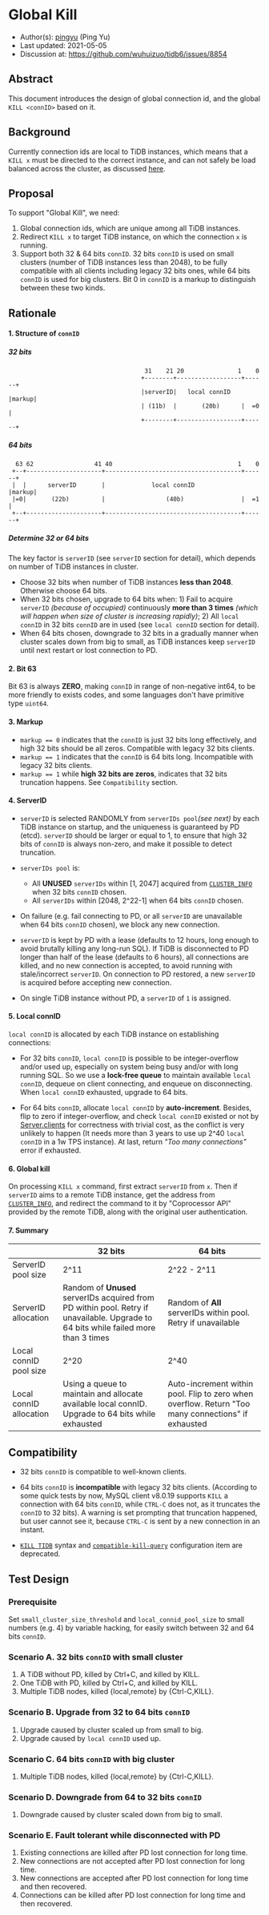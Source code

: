 # Global Kill

- Author(s):     [pingyu](https://github.com/pingyu) (Ping Yu)
- Last updated:  2021-05-05
- Discussion at: https://github.com/wuhuizuo/tidb6/issues/8854

## Abstract

This document introduces the design of global connection id, and the global `KILL <connID>` based on it.

## Background

Currently connection ids are local to TiDB instances, which means that a `KILL x` must be directed to the correct instance, and can not safely be load balanced across the cluster, as discussed [here](https://github.com/wuhuizuo/tidb6/issues/8854).

## Proposal

To support "Global Kill", we need:
1. Global connection ids, which are unique among all TiDB instances.
2. Redirect `KILL x` to target TiDB instance, on which the connection `x` is running.
3. Support both 32 & 64 bits `connID`. 32 bits `connID` is used on small clusters (number of TiDB instances less than 2048), to be fully compatible with all clients including legacy 32 bits ones, while 64 bits `connID` is used for big clusters. Bit 0 in `connID` is a markup to distinguish between these two kinds.

## Rationale

#### 1. Structure of `connID`
##### 32 bits
```
                                      31    21 20               1    0
                                     +--------+------------------+------+
                                     |serverID|   local connID   |markup|
                                     | (11b)  |       (20b)      |  =0  |
                                     +--------+------------------+------+
```

##### 64 bits
```
  63 62                 41 40                                   1    0    
 +--+---------------------+--------------------------------------+------+
 |  |      serverID       |             local connID             |markup|
 |=0|       (22b)         |                 (40b)                |  =1  |
 +--+---------------------+--------------------------------------+------+
```

##### Determine 32 or 64 bits
The key factor is `serverID` (see `serverID` section for detail), which depends on number of TiDB instances in cluster.
- Choose 32 bits when number of TiDB instances __less than 2048__. Otherwise choose 64 bits.
- When 32 bits chosen, upgrade to 64 bits when: 1) Fail to acquire `serverID` _(because of occupied)_ continuously __more than 3 times__ _(which will happen when size of cluster is increasing rapidly)_; 2) All `local connID` in 32 bits `connID` are in used (see `local connID` section for detail).
- When 64 bits chosen, downgrade to 32 bits in a gradually manner when cluster scales down from big to small, as TiDB instances keep `serverID` until next restart or lost connection to PD.

#### 2. Bit 63
Bit 63 is always __ZERO__, making `connID` in range of non-negative int64, to be more friendly to exists codes, and some languages don't have primitive type `uint64`.

#### 3. Markup
-  `markup == 0` indicates that the `connID` is just 32 bits long effectively, and high 32 bits should be all zeros. Compatible with legacy 32 bits clients.
-  `markup == 1` indicates that the `connID` is 64 bits long. Incompatible with legacy 32 bits clients.
-  `markup == 1` while __high 32 bits are zeros__, indicates that 32 bits truncation happens. See `Compatibility` section.

#### 4. ServerID
- `serverID` is selected RANDOMLY from `serverIDs pool`_(see next)_ by each TiDB instance on startup, and the uniqueness is guaranteed by PD (etcd). `serverID` should be larger or equal to 1, to ensure that high 32 bits of `connID` is always non-zero, and make it possible to detect truncation.

- `serverIDs pool` is:
  - All __UNUSED__ `serverIDs` within [1, 2047] acquired from [`CLUSTER_INFO`](https://docs.pingcap.com/tidb/stable/information-schema-cluster-info#cluster_info) when 32 bits `connID` chosen.
  - All `serverIDs` within [2048, 2^22-1] when 64 bits `connID` chosen.

- On failure (e.g. fail connecting to PD, or all `serverID` are unavailable when 64 bits `connID` chosen), we block any new connection.
- `serverID` is kept by PD with a lease (defaults to 12 hours, long enough to avoid brutally killing any long-run SQL). If TiDB is disconnected to PD longer than half of the lease (defaults to 6 hours), all connections are killed, and no new connection is accepted, to avoid running with stale/incorrect `serverID`. On connection to PD restored, a new `serverID` is acquired before accepting new connection.
- On single TiDB instance without PD, a `serverID` of `1` is assigned.

#### 5. Local connID
`local connID` is allocated by each TiDB instance on establishing connections:

- For 32 bits `connID`, `local connID` is possible to be integer-overflow and/or used up, especially on system being busy and/or with long running SQL. So we use a __lock-free queue__ to maintain available `local connID`, dequeue on client connecting, and enqueue on disconnecting. When `local connID` exhausted, upgrade to 64 bits.

- For 64 bits `connID`, allocate `local connID` by __auto-increment__. Besides, flip to zero if integer-overflow, and check `local connID` existed or not by [Server.clients](https://github.com/wuhuizuo/tidb6/blob/7e1533392030514440d27ba98001c374cdf8808f/server/server.go#L122) for correctness with trivial cost, as the conflict is very unlikely to happen (It needs more than 3 years to use up 2^40 `local connID` in a 1w TPS instance). At last, return _"Too many connections"_ error if exhausted.

#### 6. Global kill
On processing `KILL x` command, first extract `serverID` from `x`. Then if `serverID` aims to a remote TiDB instance, get the address from [`CLUSTER_INFO`](https://docs.pingcap.com/tidb/stable/information-schema-cluster-info#cluster_info), and redirect the command to it by "Coprocessor API" provided by the remote TiDB, along with the original user authentication.

#### 7. Summary
|      | 32 bits | 64 bits |
| ---- | ---- | ---- |
| ServerID pool size | 2^11 | 2^22 - 2^11 |
| ServerID allocation | Random of __Unused__ serverIDs acquired from PD within pool. Retry if unavailable. Upgrade to 64 bits while failed more than 3 times | Random of __All__ serverIDs within pool. Retry if unavailable |
| Local connID pool size | 2^20 | 2^40 |
| Local connID allocation | Using a queue to maintain and allocate available local connID. Upgrade to 64 bits while exhausted | Auto-increment within pool. Flip to zero when overflow. Return "Too many connections" if exhausted |



## Compatibility

- 32 bits `connID` is compatible to well-known clients.

- 64 bits `connID` is __incompatible__ with legacy 32 bits clients. (According to some quick tests by now, MySQL client v8.0.19 supports `KILL` a connection with 64 bits `connID`, while `CTRL-C` does not, as it truncates the `connID` to 32 bits). A warning is set prompting that truncation happened, but user cannot see it, because `CTRL-C` is sent by a new connection in an instant.

- [`KILL TIDB`](https://docs.pingcap.com/tidb/v4.0/sql-statement-kill) syntax and [`compatible-kill-query`](https://docs.pingcap.com/tidb/v4.0/tidb-configuration-file#compatible-kill-query) configuration item are deprecated.

## Test Design

### Prerequisite
Set `small_cluster_size_threshold` and `local_connid_pool_size` to small numbers (e.g. 4) by variable hacking, for easily switch between 32 and 64 bits `connID`.

### Scenario A. 32 bits `connID` with small cluster
1. A TiDB without PD, killed by Ctrl+C, and killed by KILL.
2. One TiDB with PD, killed by Ctrl+C, and killed by KILL.
3. Multiple TiDB nodes, killed {local,remote} by {Ctrl-C,KILL}.

### Scenario B. Upgrade from 32 to 64 bits `connID`
1. Upgrade caused by cluster scaled up from small to big.
2. Upgrade caused by `local connID` used up.

### Scenario C. 64 bits `connID` with big cluster
1. Multiple TiDB nodes, killed {local,remote} by {Ctrl-C,KILL}.

### Scenario D. Downgrade from 64 to 32 bits `connID`
1. Downgrade caused by cluster scaled down from big to small.

### Scenario E. Fault tolerant while disconnected with PD
1. Existing connections are killed after PD lost connection for long time.
2. New connections are not accepted after PD lost connection for long time.
3. New connections are accepted after PD lost connection for long time and then recovered.
4. Connections can be killed after PD lost connection for long time and then recovered.
